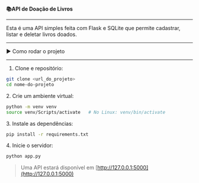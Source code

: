 **📚API de Doação de Livros**

---

Esta é uma API simples feita com Flask e SQLite que permite cadastrar, listar e deletar livros doados.

---

▶️ Como rodar o projeto

---

1. Clone e repositório:
    

``` bash
git clone <url_do_projeto>
cd nome-do-projeto

 ```

2\. Crie um ambiente virtual:

``` bash
python -m venv venv
source venv/Scripts/activate   # No Linux: venv/bin/activate

 ```

3\. Instale as dependências:

``` bash
pip install -r requirements.txt

 ```

4\. Inicie o servidor:

``` bash
python app.py

 ```

> Uma API estará disponível em [http://127.0.0.1:5000](http://127.0.0.1:5000)
